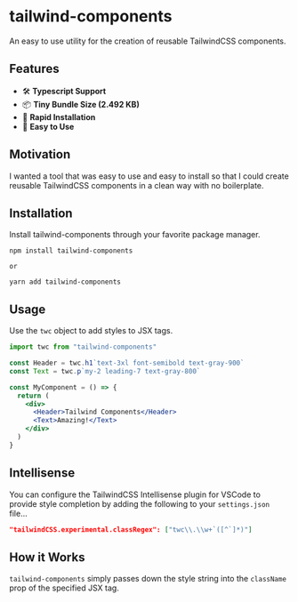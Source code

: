 # tailwind-components
An easy to use utility for the creation of reusable TailwindCSS components.

## Features
- 🛠 **Typescript Support**
- 📦 **Tiny Bundle Size (2.492 KB)**
- 💨 **Rapid Installation**
- 🙂 **Easy to Use**

## Motivation
I wanted a tool that was easy to use and easy to install so that I could create reusable TailwindCSS components in a clean way with no boilerplate.

## Installation
Install tailwind-components through your favorite package manager.

```
npm install tailwind-components

or

yarn add tailwind-components
```

## Usage
Use the `twc` object to add styles to JSX tags.

```jsx
import twc from "tailwind-components"

const Header = twc.h1`text-3xl font-semibold text-gray-900`
const Text = twc.p`my-2 leading-7 text-gray-800`

const MyComponent = () => {
  return (
    <div>
      <Header>Tailwind Components</Header>
      <Text>Amazing!</Text>
    </div>
  )
}
```

## Intellisense
You can configure the TailwindCSS Intellisense plugin for VSCode to provide style completion by adding the following to your `settings.json` file...
```json
"tailwindCSS.experimental.classRegex": ["twc\\.\\w+`([^`]*)"]
```

## How it Works
`tailwind-components` simply passes down the style string into the `className` prop of the specified JSX tag.
